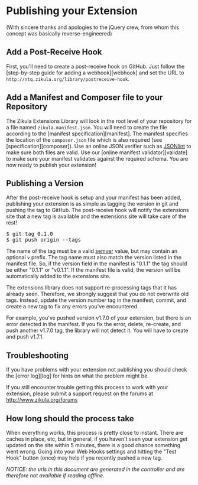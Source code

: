 Publishing your Extension
=========================
(With sincere thanks and apologies to the jQuery crew, from whom this concept was basically reverse-engineered)

Add a Post-Receive Hook
------------------------
First, you'll need to create a post-receive hook on GitHub. Just follow the [step-by-step guide for adding a webhook][webhook]
and set the URL to `http://ntq.zikula.org/library/postreceive-hook`.

Add a Manifest and Composer file to your Repository
---------------------------------------------------
The Zikula Extensions Library will look in the root level of your repository for a file named `zikula.manifest.json`.
You will need to create the file according to the [manifest specification][manifest]. The manifest specifies the
location of the `composer.json` file which is also required (see [specification][composer]). Use an online
JSON verifier such as [JSONlint](http://jsonlint.com/) to make sure both files are valid. Use our [online manifest validator][validate]
to make sure your manifest validates against the required schema. You are now ready to publish your extension!

Publishing a Version
--------------------
After the post-receive hook is setup and your manifest has been added, publishing your extension is as simple as tagging
the version in git and pushing the tag to GitHub. The post-receive hook will notify the extensions site that a new tag
is available and the extensions site will take care of the rest!

<pre>
$ git tag 0.1.0
$ git push origin --tags
</pre>

The name of the tag must be a valid [semver](http://semver.org/) value, but may contain an optional `v` prefix. The tag
name must also match the version listed in the manifest file. So, if the version field in the manifest is "0.1.1" the
tag should be either "0.1.1" or "v0.1.1". If the manifest file is valid, the version will be automatically added to the
extensions site.

The extensions library does not support re-processing tags that it has already seen. Therefore, we strongly suggest that
you do not overwrite old tags. Instead, update the version number tag in the manifest, commit, and create a new tag to
fix any errors you've encountered.

For example, you've pushed version v1.7.0 of your extension, but there is an error detected in the manifest. If you fix
the error, delete, re-create, and push another v1.7.0 tag, the library will not detect it. You will have to create and
push v1.7.1.

Troubleshooting
---------------
If you have problems with your extension not publishing you should check the [error log][log] for hints on what the
problem might be.

If you still encounter trouble getting this process to work with your extension, please submit a support request on the
forums at http://www.zikula.org/forums

How long should the process take
--------------------------------
When everything works, this process is pretty close to instant. There are caches in place, etc, but in general, if you
haven't seen your extension get updated on the site within 5 minutes, there is a good chance something went wrong. Going
into your Web Hooks settings and hitting the "Test Hook" button (once) may help if you recently pushed a new tag.


*NOTICE: the urls in this document are generated in the controller and are therefore not available if reading offline.*